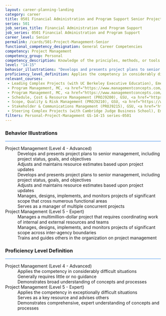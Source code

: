 ```yaml
---
layout: career-planning-landing
category: career
title: 0501 Financial Administration and Program Support Senior Project Management
series: 501
job_series_title: Financial Administration and Program Support
job_series: 0501 Financial Administration and Program Support
career_level: Senior
permalink: /cards/501-Project-Management-Senior
functional_competency_designation: General Career Competencies
competency: Project Management
competency_group: Personal
competency_description: Knowledge of the principles, methods, or tools for developing, scheduling, coordinating, and managing projects and resources, including monitoring and inspecting costs, work, and performance.
level: "14-15"
behavior_illustrations: "Develops and presents project plans to senior management, including project status, goals, and objectives ? Adjusts and maintains resource estimates based upon project updates ? Develops and presents project plans to senior management, including project status, goals, and objectives ? Adjusts and maintains resource estimates based upon project updates ? Manages, designs, implements, and monitors projects of significant scope that cross numerous functional areas ? Serves as a manager of multiple concurrent projects  ? Manages a multimillion-dollar project that requires coordinating work of internal and external resources and teams ? Manages, designs, implements, and monitors projects of significant scope across inter-agency boundaries ? Trains and guides others in the organization on project management "
proficiency_level_definition: Applies the competency in considerably difficult situations ? Generally requires little or no guidance ? Demonstrates broad understanding of concepts and processes ? Applies the competency in exceptionally difficult situations ? Serves as a key resource and advises others ? Demonstrates comprehensive, expert understanding of concepts and processes
relevant_courses: 
 - Leading Complex Projects (with UC Berkeley Executive Education), Emeritus, <a href="https://em-executive.berkeley.edu/leading-complex-projects/enterprise/?b2c_form=true&utm_campaign=gsa&utm_source=b2b">https://em-executive.berkeley.edu/leading-complex-projects/enterprise/?b2c_form=true&utm_campaign=gsa&utm_source=b2b</a>
 - Program Management, MC, <a href="https://www.managementconcepts.com/course/id/6190?utm_source=CFOportal&utm_medium=listing&utm_campaign=CFOTTEP&utm_id=23FM">https://www.managementconcepts.com/course/id/6190?utm_source=CFOportal&utm_medium=listing&utm_campaign=CFOTTEP&utm_id=23FM</a>
 - Program Management, MC, <a href="https://www.managementconcepts.com/course/id/6190?utm_source=CFOportal&utm_medium=listing&utm_campaign=CFOTTEP&utm_id=23FM">https://www.managementconcepts.com/course/id/6190?utm_source=CFOportal&utm_medium=listing&utm_campaign=CFOTTEP&utm_id=23FM</a>
 - Schedule, Cost & Resource Management (PROJ9200), GSU, <a href="https://www.LearnAtGSUSA.com/PROJ9200">https://www.LearnAtGSUSA.com/PROJ9200</a>
 - Scope, Quality & Risk Management (PROJ9210), GSU, <a href="https://www.LearnAtGSUSA.com/PROJ9210">https://www.LearnAtGSUSA.com/PROJ9210</a>
 - Stakeholder & Communications Management (PROJ9215), GSU, <a href="https://www.LearnAtGSUSA.com/PROJ9215">https://www.LearnAtGSUSA.com/PROJ9215</a>
 - Steering Complex Projects (with Cambridge Judge Business School), Emeritus, <a href="https://online.em.jbs.cam.ac.uk/steering-complex-projects/enterprise/?b2c_form=true&utm_campaign=gsa&utm_source=b2b">https://online.em.jbs.cam.ac.uk/steering-complex-projects/enterprise/?b2c_form=true&utm_campaign=gsa&utm_source=b2b</a>
filters: Personal-Project-Management GS-14-15 series-0501
---
```


<div class="desktop:grid-col-6 margin-y-3">
  <div class="border-top-2 bg-white padding-3 shadow-5 height-full members-hover border-1px button-border border-top-blue radius-lg card-text-color">
    <h3>Behavior Illustrations</h3>
    <hr style="background-color: #2680EB !important;"/>
    <dl class="text-base card-content-color"><dt>Project Management (Level 4 - Advanced)</dt><dd>Develops and presents project plans to senior management, including project status, goals, and objectives </dd><dd> Adjusts and maintains resource estimates based upon project updates </dd><dd> Develops and presents project plans to senior management, including project status, goals, and objectives </dd><dd> Adjusts and maintains resource estimates based upon project updates </dd><dd> Manages, designs, implements, and monitors projects of significant scope that cross numerous functional areas </dd><dd> Serves as a manager of multiple concurrent projects </dd><dt>Project Management (Level 5 - Expert)</dt><dd>Manages a multimillion-dollar project that requires coordinating work of internal and external resources and teams </dd><dd> Manages, designs, implements, and monitors projects of significant scope across inter-agency boundaries </dd><dd> Trains and guides others in the organization on project management </dd></dl>
  </div>
</div>
<div class="desktop:grid-col-6 margin-y-3">
  <div class="border-top-2 bg-white padding-3 shadow-5 height-full members-hover border-1px button-border border-top-blue radius-lg card-text-color">
    <h3>Proficiency Level Definition</h3>
     <hr style="background-color: #2680EB !important;"/>
    <dl class="text-base card-content-color"><dt>Project Management (Level 4 - Advanced)</dt><dd>Applies the competency in considerably difficult situations </dd><dd> Generally requires little or no guidance </dd><dd> Demonstrates broad understanding of concepts and processes</dd><dt>Project Management (Level 5 - Expert)</dt><dd>Applies the competency in exceptionally difficult situations </dd><dd> Serves as a key resource and advises others </dd><dd> Demonstrates comprehensive, expert understanding of concepts and processes</dd></dl>
  </div>
</div>